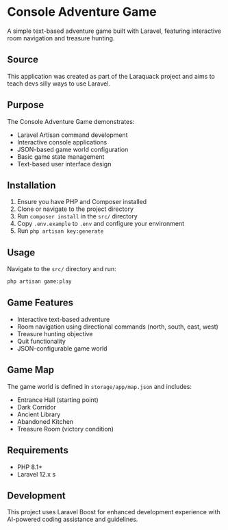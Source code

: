 # Console Adventure Game

A simple text-based adventure game built with Laravel, featuring interactive room navigation and treasure hunting.

## Source

This application was created as part of the Laraquack project and aims to teach devs silly ways to use Laravel.

## Purpose

The Console Adventure Game demonstrates:
- Laravel Artisan command development
- Interactive console applications
- JSON-based game world configuration
- Basic game state management
- Text-based user interface design

## Installation

1. Ensure you have PHP and Composer installed
2. Clone or navigate to the project directory
3. Run `composer install` in the `src/` directory
4. Copy `.env.example` to `.env` and configure your environment
5. Run `php artisan key:generate`

## Usage

Navigate to the `src/` directory and run:

```bash
php artisan game:play
```

## Game Features

- Interactive text-based adventure
- Room navigation using directional commands (north, south, east, west)
- Treasure hunting objective
- Quit functionality
- JSON-configurable game world

## Game Map

The game world is defined in `storage/app/map.json` and includes:
- Entrance Hall (starting point)
- Dark Corridor
- Ancient Library
- Abandoned Kitchen
- Treasure Room (victory condition)

## Requirements

- PHP 8.1+
- Laravel 12.x
s
## Development

This project uses Laravel Boost for enhanced development experience with AI-powered coding assistance and guidelines.